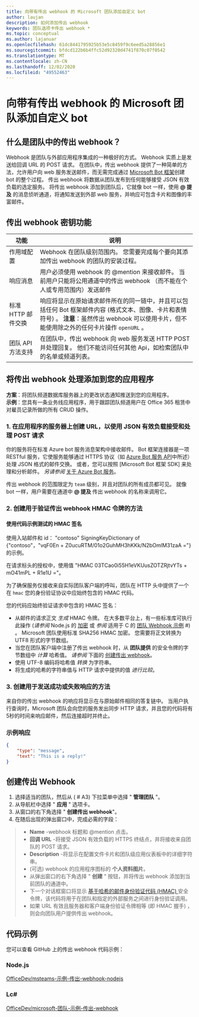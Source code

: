 ```yaml
---
title: 向带有传出 webhook 的 Microsoft 团队添加自定义 bot
author: laujan
description: 如何添加传出 webhook
keywords: 团队选项卡传出 webhook *
ms.topic: conceptual
ms.author: lajanuar
ms.openlocfilehash: 61dc8441795925b53e5c8459f9c6eed5a28856e1
ms.sourcegitcommit: bfdcd122b6b4ffc52d92320d4741f870c07f0542
ms.translationtype: MT
ms.contentlocale: zh-CN
ms.lasthandoff: 12/02/2020
ms.locfileid: "49552463"
---
```

# <a name="add-custom-bots-to-microsoft-teams-with-outgoing-webhooks"></a>向带有传出 webhook 的 Microsoft 团队添加自定义 bot

## <a name="what-are-outgoing-webhooks-in-teams"></a>什么是团队中的传出 webhook？

Webhook 是团队与外部应用程序集成的一种极好的方式。 Webhook 实质上是发送给回调 URL 的 POST 请求。 在团队中，传出 webhook 提供了一种简单的方法，允许用户向 web 服务发送邮件，而无需完成通过 [Microsoft Bot 框架](https://dev.botframework.com/)创建 bot 的整个过程。 传出 webhook 将数据从团队发布到任何能够接受 JSON 有效负载的选定服务。 将传出 webhook 添加到团队后，它就像 bot 一样，使用 **\@ 提及** 的消息侦听通道，将通知发送到外部 web 服务，并响应可包含卡片和图像的丰富邮件。

## <a name="outgoing-webhook-key-features"></a>传出 webhook 密钥功能

| 功能 | 说明 |
| ------- | ----------- |
| 作用域配置| Webhook 在团队级别范围内。 您需要完成每个要向其添加传出 webhook 的团队的安装过程。 |
| 响应消息| 用户必须使用 webhook 的 @mention 来接收邮件。 当前用户只能将公用通道中的传出 webhook （而不能在个人或专用范围内）发送邮件 |
|标准 HTTP 邮件交换|响应将显示在原始请求邮件所在的同一链中，并且可以包括任何 Bot 框架邮件内容 (格式文本、图像、卡片和表情符号) 。 **注意**：虽然传出 webhook 可以使用卡片，但不能使用除之外的任何卡片操作 `openURL` 。|
| 团队 API 方法支持|在团队中，传出 webhook 向 web 服务发送 HTTP POST 并处理回复。 他们不能访问任何其他 Api，如检索团队中的名单或频道列表。|

## <a name="adding-outgoing-webhook-processing-to-your-app"></a>将传出 webhook 处理添加到您的应用程序

**方案**：将团队频道数据库服务器上的更改状态通知推送到您的应用程序。  
**示例**：您具有一条业务线应用程序，用于跟踪团队频道用户在 Office 365 租赁中对雇员记录所做的所有 CRUD 操作。

### <a name="1-create-a-url-on-your-apps-server-to-accept-and-process-a-post-request-with-a-json-payload"></a>1. 在应用程序的服务器上创建 URL，以使用 JSON 有效负载接受和处理 POST 请求

你的服务将在标准 Azure bot 服务消息架构中接收邮件。 Bot 框架连接器是一项 RESTful 服务，它使服务能够通过 HTTPS 协议（如 [Azure Bot 服务 API](/bot-framework/rest-api/bot-framework-rest-connector-api-reference)中所述）处理 JSON 格式的邮件交换。 或者，您可以按照 [Microsoft Bot 框架 SDK] 来处理和分析邮件。 *另请参阅*  [关于 Azure Bot 服务](/azure/bot-service/bot-service-overview-introduction?view=azure-bot-service-4.0)。

传出 webhook 的范围限定为 `team` 级别，并且对团队的所有成员都可见。 就像 bot 一样，用户需要在通道中 **\@ 提及** 传出 webhook 的名称来调用它。

### <a name="2-create-a-method-to-verify-the-outgoing-webhook-hmac-token"></a>2. 创建用于验证传出 webhook HMAC 令牌的方法

#### <a name="hmac-signature-for-testing-with-code-example"></a>使用代码示例测试的 HMAC 签名

使用入站邮件和 id： "contoso" SigningKeyDictionary of {"contoso"，"vqF0En + Z0ucuRTM/01o2GuhMH3hKKk/N2bOmlM31zaA ="} 的示例。

在请求标头的授权中，使用值 "HMAC 03TCao0i55H1eVKUusZOTZRjtvYTs + mO41mPL + R1e1U ="。

为了确保服务仅接收来自实际团队客户端的呼叫，团队在 HTTP 头中提供了一个在 `hmac` 您的身份验证协议中应始终包含的 HMAC 代码。

您的代码应始终验证请求中包含的 HMAC 签名：

* 从邮件的请求正文 *生成* HMAC 令牌。 在大多数平台上，有一些标准库可执行此操作 (*请参阅* Node.js 的 [加密](https://nodejs.org/api/crypto.html#crypto_crypto) 或  *参阅* 适用于 C 的 [团队 Webhook 示例](https://github.com/OfficeDev/microsoft-teams-sample-outgoing-webhook/blob/23eb61da5a18634d51c5247944843da9abed01b6/WebhookSampleBot/Models/AuthProvider.cs) \#) 。 Microsoft 团队使用标准 SHA256 HMAC 加密。 您需要将正文转换为 UTF8 形式的字节数组。
* 当您在团队客户端中注册了传出 webhook 时，从 **团队提供** 的安全令牌的字节数组中 *计算* 哈希值。 *请参阅* 下面的 [创建传出 webhook](#create-an-outgoing-webhook)。
* 使用 UTF-8 编码将哈希值 *转换* 为字符串。
* 将生成的哈希的字符串值与 HTTP 请求中提供的值 *进行比较*。

### <a name="3-create-a-method-to-send-a-success-or-failure-response"></a>3. 创建用于发送成功或失败响应的方法

来自你的传出 webhook 的响应将显示在与原始邮件相同的答复链中。 当用户执行查询时，Microsoft 团队会向您的服务发出同步 HTTP 请求，并且您的代码将有5秒的时间来响应邮件，然后连接超时并终止。

### <a name="example-response"></a>示例响应

```json
{
    "type": "message",
    "text": "This is a reply!"
}
```

## <a name="create-an-outgoing-webhook"></a>创建传出 Webhook

1. 选择适当的团队，然后从 ( # A3) 下拉菜单中选择 " **管理团队** "。
1. 从导航栏中选择 " **应用** " 选项卡。
1. 从窗口的右下角选择 " **创建传出 webhook**"。
1. 在随后出现的弹出窗口中，完成必需的字段：

>* **Name** -webhook 标题和 @mention 点击。
>* **回调 URL** -将接受 JSON 有效负载的 HTTPS 终结点，并将接收来自团队的 POST 请求。
>* **Description** -将显示在配置文件卡片和团队级应用仪表板中的详细字符串。
>*  (可选) webhook 的应用程序图标的 **个人资料图片**。
>* 从弹出窗口的右下角选择 " **创建** " 按钮，并将传出 webhook 添加到当前团队的通道中。
>* 下一个对话框窗口将显示 [基于哈希的邮件身份验证代码 (HMAC) ](https://security.stackexchange.com/questions/20129/how-and-when-do-i-use-hmac/20301) 安全令牌，该代码将用于在团队和指定的外部服务之间进行身份验证调用。
>* 如果 URL 有效且服务器和客户端身份验证令牌相等 (即 HMAC 握手) ，则会向团队用户提供传出 webhook。

## <a name="code-samples"></a>代码示例

您可以查看 GitHub 上的传出 webhook 代码示例：

### <a name="nodejs"></a>Node.js

[OfficeDev/msteams-示例-传出-webhook-nodejs](https://github.com/OfficeDev/msteams-samples-outgoing-webhook-nodejs)

### <a name="c"></a>Lc\#

[OfficeDev/microsoft-团队-示例-传出-webhook](https://github.com/OfficeDev/microsoft-teams-sample-outgoing-webhook)
